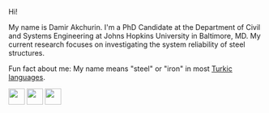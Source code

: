 Hi!

My name is Damir Akchurin. I'm a PhD Candidate at the Department of Civil and Systems Engineering at Johns Hopkins University in Baltimore, MD. My current research focuses on investigating the system reliability of steel structures.

Fun fact about me: My name means "steel" or "iron" in most [Turkic languages](https://en.wikipedia.org/wiki/Turkic_languages).

<div align = "left">
  <img src="https://cdn.jsdelivr.net/gh/devicons/devicon/icons/julia/julia-original.svg" width = 32/>
  <img src="https://cdn.jsdelivr.net/gh/devicons/devicon/icons/matlab/matlab-original.svg" width = 32/>
  <img src="https://cdn.jsdelivr.net/gh/devicons/devicon/icons/python/python-original.svg" width = 32/>
</div>

